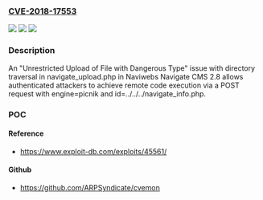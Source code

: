 ### [CVE-2018-17553](https://cve.mitre.org/cgi-bin/cvename.cgi?name=CVE-2018-17553)
![](https://img.shields.io/static/v1?label=Product&message=n%2Fa&color=blue)
![](https://img.shields.io/static/v1?label=Version&message=n%2Fa&color=blue)
![](https://img.shields.io/static/v1?label=Vulnerability&message=n%2Fa&color=brighgreen)

### Description

An "Unrestricted Upload of File with Dangerous Type" issue with directory traversal in navigate_upload.php in Naviwebs Navigate CMS 2.8 allows authenticated attackers to achieve remote code execution via a POST request with engine=picnik and id=../../../navigate_info.php.

### POC

#### Reference
- https://www.exploit-db.com/exploits/45561/

#### Github
- https://github.com/ARPSyndicate/cvemon

